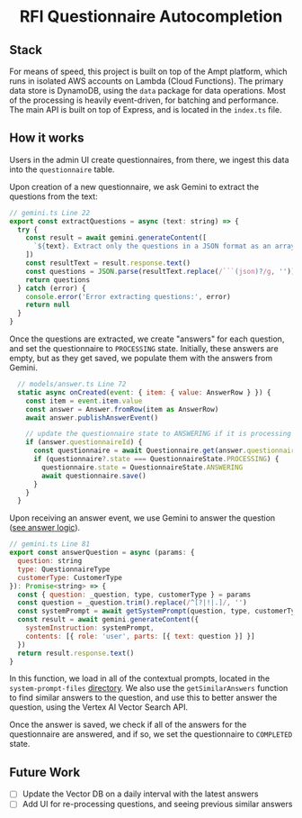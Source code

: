 <p align="center">
    <div width="100%" align="center">
        <h1>RFI Questionnaire Autocompletion</h1>
    </div>
</p>

## Stack

For means of speed, this project is built on top of the Ampt platform, which runs in isolated AWS accounts on Lambda (Cloud Functions).
The primary data store is DynamoDB, using the `data` package for data operations.
Most of the processing is heavily event-driven, for batching and performance.
The main API is built on top of Express, and is located in the `index.ts` file.

## How it works

Users in the admin UI create questionnaires, from there, we ingest this data into the `questionnaire` table.

Upon creation of a new questionnaire, we ask Gemini to extract the questions from the text:
```js
// gemini.ts Line 22
export const extractQuestions = async (text: string) => {
  try {
    const result = await gemini.generateContent([
      `${text}. Extract only the questions in a JSON format as an array of strings. Not all questions ended with a question mark. Each question should be an element in the array. Keep the questions in the same order from the text. Return only the JSON data`
    ])
    const resultText = result.response.text()
    const questions = JSON.parse(resultText.replace(/```(json)?/g, ''))
    return questions
  } catch (error) {
    console.error('Error extracting questions:', error)
    return null
  }
}
```

Once the questions are extracted, we create "answers" for each question, and set the questionnaire to `PROCESSING` state. Initially, these answers are empty, but as they get saved, we populate them with the answers from Gemini.

```js
  // models/answer.ts Line 72
  static async onCreated(event: { item: { value: AnswerRow } }) {
    const item = event.item.value
    const answer = Answer.fromRow(item as AnswerRow)
    await answer.publishAnswerEvent()

    // update the questionnaire state to ANSWERING if it is processing
    if (answer.questionnaireId) {
      const questionnaire = await Questionnaire.get(answer.questionnaireId)
      if (questionnaire?.state === QuestionnaireState.PROCESSING) {
        questionnaire.state = QuestionnaireState.ANSWERING
        await questionnaire.save()
      }
    }
  }
```

Upon receiving an answer event, we use Gemini to answer the question ([see answer logic](./gemini.ts#L81)).

```js
// gemini.ts Line 81
export const answerQuestion = async (params: {
  question: string
  type: QuestionnaireType
  customerType: CustomerType
}): Promise<string> => {
  const { question: _question, type, customerType } = params
  const question = _question.trim().replace(/^[?|!|.]/, '')
  const systemPrompt = await getSystemPrompt(question, type, customerType)
  const result = await gemini.generateContent({
    systemInstruction: systemPrompt,
    contents: [{ role: 'user', parts: [{ text: question }] }]
  })
  return result.response.text()
}
```

In this function, we load in all of the contextual prompts, located in the `system-prompt-files` [directory](./system-prompt-files).
We also use the `getSimilarAnswers` function to find similar answers to the question, and use this to better answer the question, using the Vertex AI Vector Search API.

Once the answer is saved, we check if all of the answers for the questionnaire are answered, and if so, we set the questionnaire to `COMPLETED` state.

## Future Work

- [ ] Update the Vector DB on a daily interval with the latest answers
- [ ] Add UI for re-processing questions, and seeing previous similar answers
